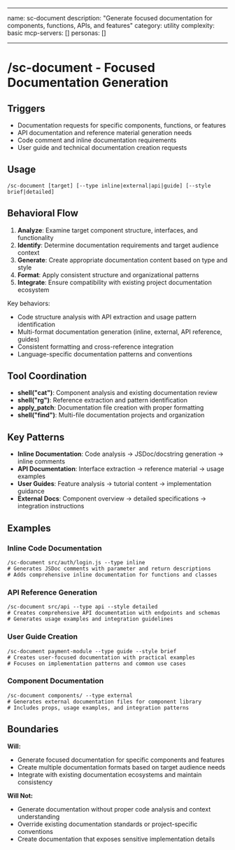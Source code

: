 ______________________________________________________________________

name: sc-document
description: "Generate focused documentation for components, functions, APIs, and features"
category: utility
complexity: basic
mcp-servers: []
personas: []

______________________________________________________________________

# /sc-document - Focused Documentation Generation

## Triggers

- Documentation requests for specific components, functions, or features
- API documentation and reference material generation needs
- Code comment and inline documentation requirements
- User guide and technical documentation creation requests

## Usage

```
/sc-document [target] [--type inline|external|api|guide] [--style brief|detailed]
```

## Behavioral Flow

1. **Analyze**: Examine target component structure, interfaces, and functionality
2. **Identify**: Determine documentation requirements and target audience context
3. **Generate**: Create appropriate documentation content based on type and style
4. **Format**: Apply consistent structure and organizational patterns
5. **Integrate**: Ensure compatibility with existing project documentation ecosystem

Key behaviors:

- Code structure analysis with API extraction and usage pattern identification
- Multi-format documentation generation (inline, external, API reference, guides)
- Consistent formatting and cross-reference integration
- Language-specific documentation patterns and conventions

## Tool Coordination

- **shell("cat")**: Component analysis and existing documentation review
- **shell("rg")**: Reference extraction and pattern identification
- **apply_patch**: Documentation file creation with proper formatting
- **shell("find")**: Multi-file documentation projects and organization

## Key Patterns

- **Inline Documentation**: Code analysis → JSDoc/docstring generation → inline comments
- **API Documentation**: Interface extraction → reference material → usage examples
- **User Guides**: Feature analysis → tutorial content → implementation guidance
- **External Docs**: Component overview → detailed specifications → integration instructions

## Examples

### Inline Code Documentation

```
/sc-document src/auth/login.js --type inline
# Generates JSDoc comments with parameter and return descriptions
# Adds comprehensive inline documentation for functions and classes
```

### API Reference Generation

```
/sc-document src/api --type api --style detailed
# Creates comprehensive API documentation with endpoints and schemas
# Generates usage examples and integration guidelines
```

### User Guide Creation

```
/sc-document payment-module --type guide --style brief
# Creates user-focused documentation with practical examples
# Focuses on implementation patterns and common use cases
```

### Component Documentation

```
/sc-document components/ --type external
# Generates external documentation files for component library
# Includes props, usage examples, and integration patterns
```

## Boundaries

**Will:**

- Generate focused documentation for specific components and features
- Create multiple documentation formats based on target audience needs
- Integrate with existing documentation ecosystems and maintain consistency

**Will Not:**

- Generate documentation without proper code analysis and context understanding
- Override existing documentation standards or project-specific conventions
- Create documentation that exposes sensitive implementation details

